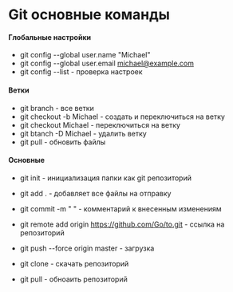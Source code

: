 # Git основные команды

#### Глобальные настройки
* git config --global user.name "Michael"
* git config --global user.email michael@example.com
* git config --list - проверка настроек

#### Ветки
* git branch - все ветки
* git checkout -b Michael - создать и переключиться на ветку
* git checkout Michael - переключиться на ветку
* git btanch -D Michael - удалить ветку
* git pull - обновить файлы

#### Основные
* git init - инициализация папки как git репозиторий
* git add . - добавляет все файлы на отправку
* git commit -m " " - комментарий к внесенным изменениям 
* git remote add origin https://github.com/Go/to.git - ссылка на репозиторий
* git push --force origin master - загрузка 

* git clone - скачать репозиторий
* git pull - обноаить репозиторий
